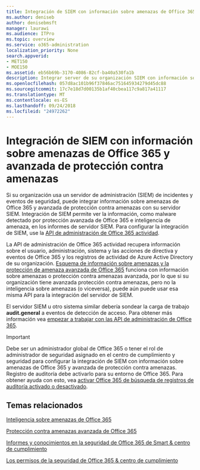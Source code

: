 ```yaml
---
title: Integración de SIEM con información sobre amenazas de Office 365 y avanzada de protección contra amenazas
ms.author: deniseb
author: denisebmsft
manager: laurawi
ms.audience: ITPro
ms.topic: overview
ms.service: o365-administration
localization_priority: None
search.appverid:
- MET150
- MOE150
ms.assetid: eb56b69b-3170-4086-82cf-ba40a530fa1b
description: Integrar server de su organización SIEM con información sobre amenazas de Office 365 y avanzada protección contra amenazas con la API de administración de Office 365 actividad.
ms.openlocfilehash: 057d8ac101b96f37846ac751645934279d45dc88
ms.sourcegitcommit: 17c7e18d7d00135b1af40cbea117c9a817a41117
ms.translationtype: MT
ms.contentlocale: es-ES
ms.lasthandoff: 09/24/2018
ms.locfileid: "24972262"
---
```

# <a name="siem-integration-with-office-365-threat-intelligence-and-advanced-threat-protection"></a>Integración de SIEM con información sobre amenazas de Office 365 y avanzada de protección contra amenazas

Si su organización usa un servidor de administración (SIEM) de incidentes y eventos de seguridad, puede integrar información sobre amenazas de Office 365 y avanzada de protección contra amenazas con su servidor SIEM. Integración de SIEM permite ver la información, como malware detectado por protección avanzada de Office 365 e inteligencia de amenaza, en los informes de servidor SIEM. Para configurar la integración de SIEM, use la [API de administración de Office 365 actividad](https://docs.microsoft.com/office/office-365-management-api/office-365-management-activity-api-reference). 

La API de administración de Office 365 actividad recupera información sobre el usuario, administración, sistema y las acciones de directiva y eventos de Office 365 y los registros de actividad de Azure Active Directory de su organización. [Esquema de información sobre amenazas y la protección de amenaza avanzada de Office 365](https://docs.microsoft.com/office/office-365-management-api/office-365-management-activity-api-schema#office-365-advanced-threat-protection-and-threat-intelligence-schema) funciona con información sobre amenazas o protección contra amenazas avanzada, por lo que si su organización tiene avanzada protección contra amenazas, pero no la inteligencia sobre amenazas (o viceversa), puede aún puede usar esa misma API para la integración del servidor de SIEM. 

El servidor SIEM u otro sistema similar debería sondear la carga de trabajo **audit.general** a eventos de detección de acceso. Para obtener más información vea [empezar a trabajar con las API de administración de Office 365](https://docs.microsoft.com/office/office-365-management-api/get-started-with-office-365-management-apis). 

> [!IMPORTANT]
> Debe ser un administrador global de Office 365 o tener el rol de administrador de seguridad asignado en el centro de cumplimiento y seguridad para configurar la integración de SIEM con información sobre amenazas de Office 365 y avanzada de protección contra amenazas.<br/>Registro de auditoría debe activarlo para su entorno de Office 365. Para obtener ayuda con esto, vea [activar Office 365 de búsqueda de registros de auditoría activado o desactivado](turn-audit-log-search-on-or-off.md).

## <a name="related-topics"></a>Temas relacionados

[Inteligencia sobre amenazas de Office 365](office-365-ti.md)

[Protección contra amenazas avanzada de Office 365](office-365-atp.md)

[Informes y conocimientos en la seguridad de Office 365 de Smart &amp; centro de cumplimiento](reports-and-insights-in-security-and-compliance.md)
  
[Los permisos de la seguridad de Office 365 &amp; centro de cumplimiento](permissions-in-the-security-and-compliance-center.md)
  

